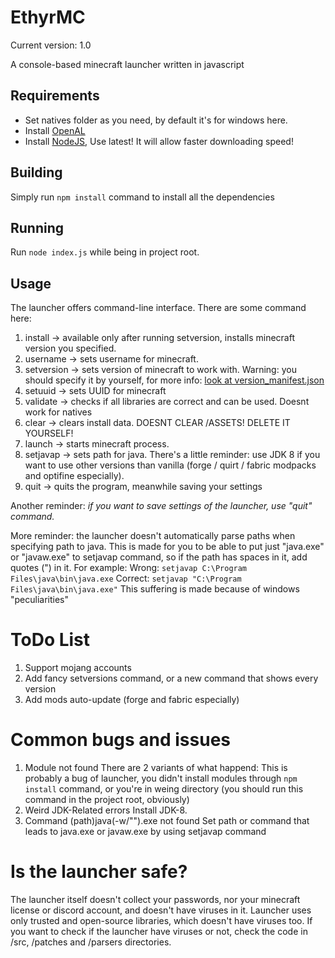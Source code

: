 # EthyrMC

Current version: 1.0

A console-based minecraft launcher written in javascript

## Requirements

- Set natives folder as you need, by default it's for windows here.
- Install [OpenAL](<https://www.openal.org/downloads/>)
- Install [NodeJS](<https://nodejs.org/en>), Use latest! It will allow faster downloading speed!

## Building

Simply run ``` npm install ``` command to install all the dependencies

## Running

Run ``` node index.js ``` while being in project root.

## Usage

The launcher offers command-line interface. There are some command here:
1. install -> available only after running setversion, installs minecraft version you specified.
2. username -> sets username for minecraft.
3. setversion -> sets version of minecraft to work with. Warning: you should specify it by yourself, for more info: [look at version_manifest.json](<https://piston-meta.mojang.com/mc/game/version_manifest.json>)
4. setuuid -> sets UUID for minecraft
5. validate -> checks if all libraries are correct and can be used. Doesnt work for natives
6. clear -> clears install data. DOESNT CLEAR /ASSETS! DELETE IT YOURSELF!
7. launch -> starts minecraft process.
8. setjavap -> sets path for java. There's a little reminder: use JDK 8 if you want to use other versions than vanilla (forge / quirt / fabric modpacks and optifine especially).
9. quit -> quits the program, meanwhile saving your settings

Another reminder: *if you want to save settings of the launcher, use "quit" command.*

More reminder: the launcher doesn't automatically parse paths when specifying path to java. This is made for you to be able to put just "java.exe" or "javaw.exe" to setjavap command, so if the path has spaces in it, add quotes (") in it. For example:
  Wrong: ```
         setjavap
         C:\Program Files\java\bin\java.exe
         ```
  Correct: ```
           setjavap
           "C:\Program Files\java\bin\java.exe"
           ```
           This suffering is made because of windows "peculiarities"

# ToDo List

1. Support mojang accounts
2. Add fancy setversions command, or a new command that shows every version
3. Add mods auto-update (forge and fabric especially)

# Common bugs and issues

1. Module not found
   There are 2 variants of what happend: This is probably a bug of launcher, you didn't install modules through ```npm install``` command, or you're in weing directory (you should run this command in the project root, obviously)
2. Weird JDK-Related errors
   Install JDK-8.
3. Command (path)java(-w/"").exe not found
   Set path or command that leads to java.exe or javaw.exe by using setjavap command

# Is the launcher safe?

The launcher itself doesn't collect your passwords, nor your minecraft license or discord account, and doesn't have viruses in it. Launcher uses only trusted and open-source libraries, which doesn't have viruses too.
If you want to check if the launcher have viruses or not, check the code in /src, /patches and /parsers directories.
